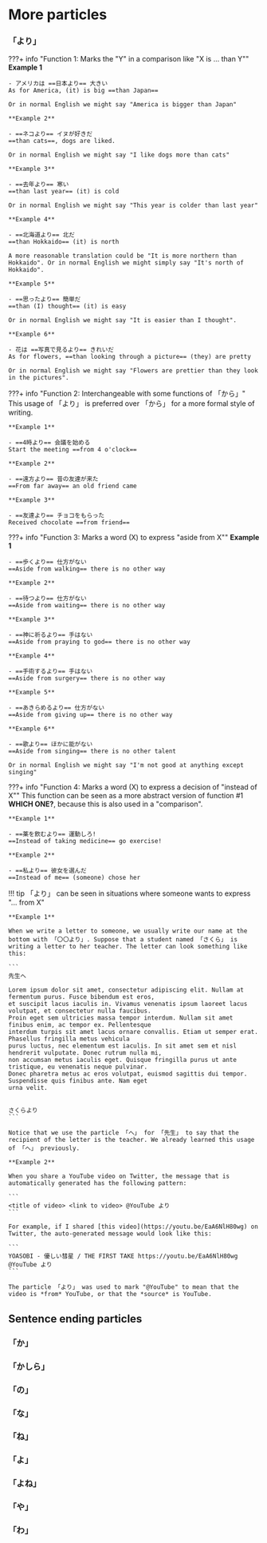 # More particles

### 「より」

???+ info "Function 1: Marks the "Y" in a comparison like "X is ... than Y""
    **Example 1**

    - アメリカは ==日本より== 大きい  
    As for America, (it) is big ==than Japan==

    Or in normal English we might say "America is bigger than Japan"

    **Example 2**

    - ==ネコより== イヌが好きだ  
    ==than cats==, dogs are liked.

    Or in normal English we might say "I like dogs more than cats"

    **Example 3**

    - ==去年より== 寒い  
    ==than last year== (it) is cold

    Or in normal English we might say "This year is colder than last year"

    **Example 4**

    - ==北海道より== 北だ  
    ==than Hokkaido== (it) is north

    A more reasonable translation could be "It is more northern than Hokkaido". Or in normal English we might simply say "It's north of Hokkaido".

    **Example 5**

    - ==思ったより== 簡単だ  
    ==than (I) thought== (it) is easy

    Or in normal English we might say "It is easier than I thought".

    **Example 6**

    - 花は ==写真で見るより== きれいだ  
    As for flowers, ==than looking through a picture== (they) are pretty

    Or in normal English we might say "Flowers are prettier than they look in the pictures".

???+ info "Function 2: Interchangeable with some functions of 「から」"
    This usage of 「より」 is preferred over 「から」 for a more formal style of writing.

    **Example 1**

    - ==4時より== 会議を始める  
    Start the meeting ==from 4 o'clock==

    **Example 2**

    - ==遠方より== 昔の友達が来た  
    ==From far away== an old friend came

    **Example 3**

    - ==友達より== チョコをもらった  
    Received chocolate ==from friend==

???+ info "Function 3: Marks a word (X) to express "aside from X""
    **Example 1**

    - ==歩くより== 仕方がない  
    ==Aside from walking== there is no other way

    **Example 2**

    - ==待つより== 仕方がない  
    ==Aside from waiting== there is no other way

    **Example 3**

    - ==神に祈るより== 手はない  
    ==Aside from praying to god== there is no other way

    **Example 4**

    - ==手術するより== 手はない  
    ==Aside from surgery== there is no other way
    
    **Example 5**

    - ==あきらめるより== 仕方がない  
    ==Aside from giving up== there is no other way

    **Example 6**

    - ==歌より== ほかに能がない  
    ==Aside from singing== there is no other talent

    Or in normal English we might say "I'm not good at anything except singing"

???+ info "Function 4: Marks a word (X) to express a decision of "instead of X""
    This function can be seen as a more abstract version of function #1 **WHICH ONE?**, because this is also used in a "comparison".

    **Example 1**

    - ==薬を飲むより== 運動しろ!  
    ==Instead of taking medicine== go exercise!

    **Example 2**

    - ==私より== 彼女を選んだ  
    ==Instead of me== (someone) chose her

!!! tip
    「より」 can be seen in situations where someone wants to express "... from X"

    **Example 1**

    When we write a letter to someone, we usually write our name at the bottom with 「〇〇より」. Suppose that a student named 「さくら」 is writing a letter to her teacher. The letter can look something like this:

    ```
    先生へ

    Lorem ipsum dolor sit amet, consectetur adipiscing elit. Nullam at fermentum purus. Fusce bibendum est eros, 
    et suscipit lacus iaculis in. Vivamus venenatis ipsum laoreet lacus volutpat, et consectetur nulla faucibus. 
    Proin eget sem ultricies massa tempor interdum. Nullam sit amet finibus enim, ac tempor ex. Pellentesque 
    interdum turpis sit amet lacus ornare convallis. Etiam ut semper erat. Phasellus fringilla metus vehicula 
    purus luctus, nec elementum est iaculis. In sit amet sem et nisl hendrerit vulputate. Donec rutrum nulla mi, 
    non accumsan metus iaculis eget. Quisque fringilla purus ut ante tristique, eu venenatis neque pulvinar. 
    Donec pharetra metus ac eros volutpat, euismod sagittis dui tempor. Suspendisse quis finibus ante. Nam eget 
    urna velit.

                                                                                                      さくらより
    ```

    Notice that we use the particle 「へ」 for 「先生」 to say that the recipient of the letter is the teacher. We already learned this usage of 「へ」 previously. 

    **Example 2**

    When you share a YouTube video on Twitter, the message that is automatically generated has the following pattern:

    ```
    <title of video> <link to video> @YouTube より
    ```

    For example, if I shared [this video](https://youtu.be/EaA6NlH80wg) on Twitter, the auto-generated message would look like this:

    ```
    YOASOBI - 優しい彗星 / THE FIRST TAKE https://youtu.be/EaA6NlH80wg @YouTube より
    ```

    The particle 「より」 was used to mark "@YouTube" to mean that the video is *from* YouTube, or that the *source* is YouTube.

## Sentence ending particles

### 「か」
### 「かしら」
### 「の」
### 「な」
### 「ね」
### 「よ」
### 「よね」
### 「や」
### 「わ」